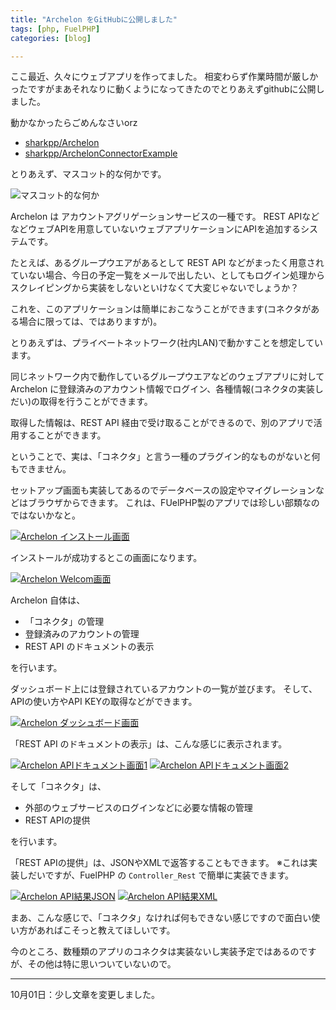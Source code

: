 ```yaml
---
title: "Archelon をGitHubに公開しました"
tags: [php, FuelPHP]
categories: [blog]

---
```


ここ最近、久々にウェブアプリを作ってました。 相変わらず作業時間が厳しかったですがまあそれなりに動くようになってきたのでとりあえずgithubに公開しました。

動かなかったらごめんなさいorz

  * [sharkpp/Archelon][1]
  * [sharkpp/ArchelonConnectorExample][2]

とりあえず、マスコット的な何かです。

![マスコット的な何か][3]

Archelon は アカウントアグリゲーションサービスの一種です。 REST APIなどなどウェブAPIを用意していないウェブアプリケーションにAPIを追加するシステムです。

たとえば、あるグループウエアがあるとして REST API などがまったく用意されていない場合、今日の予定一覧をメールで出したい、としてもログイン処理からスクレイピングから実装をしないといけなくて大変じゃないでしょうか？

これを、このアプリケーションは簡単におこなうことができます(コネクタがある場合に限っては、ではありますが)。

とりあえずは、プライベートネットワーク(社内LAN)で動かすことを想定しています。

同じネットワーク内で動作しているグループウエアなどのウェブアプリに対して Archelon に登録済みのアカウント情報でログイン、各種情報(コネクタの実装しだい)の取得を行うことができます。

取得した情報は、REST API 経由で受け取ることができるので、別のアプリで活用することができます。

ということで、実は、「コネクタ」と言う一種のプラグイン的なものがないと何もできません。

セットアップ画面も実装してあるのでデータベースの設定やマイグレーションなどはブラウザからできます。 これは、FUelPHP製のアプリでは珍しい部類なのではないかなと。

<a href="/public/images/2013_0929_archelon_setup.jpg" rel="lytebox[2013_0929_archelon_publish_to_github]" title="Archelon インストール画面"><img src="/public/images/2013_0929_archelon_setup.png" alt="Archelon インストール画面" /></a>

インストールが成功するとこの画面になります。

<a href="/public/images/2013_0929_archelon_welcom.jpg" rel="lytebox[2013_0929_archelon_publish_to_github]" title="Archelon Welcom画面"><img src="/public/images/2013_0929_archelon_welcom.png" alt="Archelon Welcom画面" /></a>

Archelon 自体は、

  * 「コネクタ」の管理
  * 登録済みのアカウントの管理
  * REST API のドキュメントの表示

を行います。

ダッシュボード上には登録されているアカウントの一覧が並びます。 そして、APIの使い方やAPI KEYの取得などができます。

<a href="/public/images/2013_0929_archelon_dashboard.jpg" rel="lytebox[2013_0929_archelon_publish_to_github]" title="Archelon ダッシュボード画面"><img src="/public/images/2013_0929_archelon_dashboard.png" alt="Archelon ダッシュボード画面" /></a>

「REST API のドキュメントの表示」は、こんな感じに表示されます。

<a href="/public/images/2013_0929_archelon_api_docs1.jpg" rel="lytebox[2013_0929_archelon_publish_to_github]" title="Archelon APIドキュメント画面1"><img src="/public/images/2013_0929_archelon_api_docs1.png" alt="Archelon APIドキュメント画面1" /></a> <a href="/public/images/2013_0929_archelon_api_docs2.jpg" rel="lytebox[2013_0929_archelon_publish_to_github]" title="Archelon APIドキュメント画面2"><img src="/public/images/2013_0929_archelon_api_docs2.png" alt="Archelon APIドキュメント画面2" /></a>

そして「コネクタ」は、

  * 外部のウェブサービスのログインなどに必要な情報の管理
  * REST APIの提供

を行います。

「REST APIの提供」は、JSONやXMLで返答することもできます。 ※これは実装しだいですが、FuelPHP の `Controller_Rest` で簡単に実装できます。

<a href="/public/images/2013_0929_archelon_api_result_json.jpg" rel="lytebox[2013_0929_archelon_publish_to_github]" title="Archelon API結果JSON"><img src="/public/images/2013_0929_archelon_api_result_json.png" alt="Archelon API結果JSON" /></a> <a href="/public/images/2013_0929_archelon_api_result_xml.jpg"  rel="lytebox[2013_0929_archelon_publish_to_github]" title="Archelon API結果XML" ><img src="/public/images/2013_0929_archelon_api_result_xml.png"  alt="Archelon API結果XML" /></a>

まあ、こんな感じで、「コネクタ」なければ何もできない感じですので面白い使い方があればこそっと教えてほしいです。

今のところ、数種類のアプリのコネクタは実装ないし実装予定ではあるのですが、その他は特に思いついていないので。

* * *

10月01日：少し文章を変更しました。

 [1]: https://github.com/sharkpp/Archelon
 [2]: https://github.com/sharkpp/ArchelonConnectorExample
 [3]: /public/images/2013_0929_archelon.gif